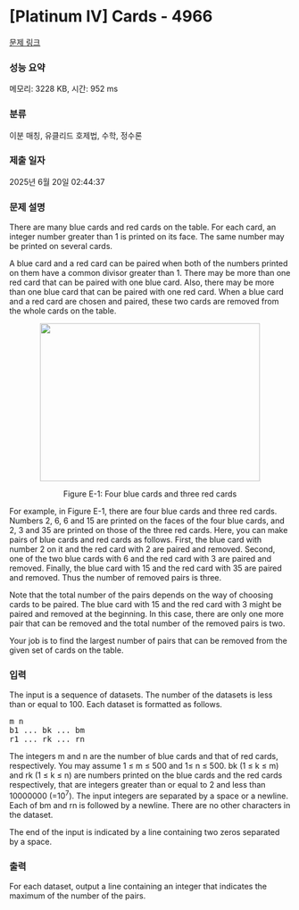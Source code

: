 # [Platinum IV] Cards - 4966 

[문제 링크](https://www.acmicpc.net/problem/4966) 

### 성능 요약

메모리: 3228 KB, 시간: 952 ms

### 분류

이분 매칭, 유클리드 호제법, 수학, 정수론

### 제출 일자

2025년 6월 20일 02:44:37

### 문제 설명

<p>There are many blue cards and red cards on the table. For each card, an integer number greater than 1 is printed on its face. The same number may be printed on several cards.</p>

<p>A blue card and a red card can be paired when both of the numbers printed on them have a common divisor greater than 1. There may be more than one red card that can be paired with one blue card. Also, there may be more than one blue card that can be paired with one red card. When a blue card and a red card are chosen and paired, these two cards are removed from the whole cards on the table.</p>

<p style="text-align: center;"><img alt="" src="https://www.acmicpc.net/upload/images3/E1.png" style="height:283px; width:394px"></p>

<p style="text-align: center;">Figure E-1: Four blue cards and three red cards</p>

<p>For example, in Figure E-1, there are four blue cards and three red cards. Numbers 2, 6, 6 and 15 are printed on the faces of the four blue cards, and 2, 3 and 35 are printed on those of the three red cards. Here, you can make pairs of blue cards and red cards as follows. First, the blue card with number 2 on it and the red card with 2 are paired and removed. Second, one of the two blue cards with 6 and the red card with 3 are paired and removed. Finally, the blue card with 15 and the red card with 35 are paired and removed. Thus the number of removed pairs is three.</p>

<p>Note that the total number of the pairs depends on the way of choosing cards to be paired. The blue card with 15 and the red card with 3 might be paired and removed at the beginning. In this case, there are only one more pair that can be removed and the total number of the removed pairs is two.</p>

<p>Your job is to find the largest number of pairs that can be removed from the given set of cards on the table.</p>

### 입력 

 <p>The input is a sequence of datasets. The number of the datasets is less than or equal to 100. Each dataset is formatted as follows.</p>

<pre>m n 
b1 ... bk ... bm 
r1 ... rk ... rn </pre>

<p>The integers m and n are the number of blue cards and that of red cards, respectively. You may assume 1 ≤ m ≤ 500 and 1≤ n ≤ 500. bk (1 ≤ k ≤ m) and rk (1 ≤ k ≤ n) are numbers printed on the blue cards and the red cards respectively, that are integers greater than or equal to 2 and less than 10000000 (=10<sup>7</sup>). The input integers are separated by a space or a newline. Each of bm and rn is followed by a newline. There are no other characters in the dataset.</p>

<p>The end of the input is indicated by a line containing two zeros separated by a space.</p>

### 출력 

 <p>For each dataset, output a line containing an integer that indicates the maximum of the number of the pairs.</p>

